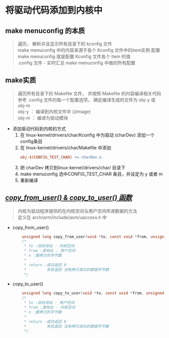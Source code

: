 # 将驱动代码添加到内核中

## make menuconfig 的本质

> 遍历， 解析并且显示所有目录下的 kconfig 文件  
> make menuconfig 中的内容来源于各个 Kconfig 文件中的item实例
> 配置 make menuconfig 就是配置 Kconfig 文件各个 item 的值  
> .config 文件 - 实时汇总 make menuconfig 中做的所有配置

## make实质

> 遍历所有目录下的 Makefile 文件， 并按照 Makefile 的内容编译相关代码  
> 参考 .config 文件的每一个配置选项， 确定编译生成的文件为 obj-y 或 obj-m  
> obj-y ： 编译到内核文件中 (zImage)  
> obj-m ： 编译为驱动模块

- 添加驱动代码到内核的方式
    1. 在 linux-kernel/drivers/char/Kconfig 中为驱动 (charDev) 添加一个 config条目
    2. 在 linux-kernel/drivers/char/Makefile 中添加
        ```Makefile
        obj-$(CONFIG_TEST_CHAR) += charDev.o
        ```
    3. 把 charDev 拷贝到linux-kernel/drivers/char/ 目录下
    4. make menuconfig 选中CONFIG_TEST_CHAR 条目，并设定为 y 或者 m
    5. 重新编译

## ***<u>copy_from_user() & copy_to_user() 函数</u>***

> 内核为驱动程序提供的在内核空间与用户空间传递数据的方法  
> 定义在 arch/arm/include/asm/uaccess.h 中

- copy_from_user()
    ```C
        unsigned long copy_from_user(void *to, const void *from, unsigned long n);
        /*
         * to :目标地址 - 内核空间
         * from :源地址 - 用户空间
         * n :要拷贝的字节数
         * 
         * return :成功返回 0
         *         失败返回 没有拷贝成功的数据字节数
         */
    ```

- copy_to_user()
    ```C
        unsigned long copy_to_user(void *to, const void *from, unsigned long n);
        /*
         * to :目标地址 - 用户空间
         * from :源地址 - 内核空间
         * n :要拷贝的字节数
         * 
         * return :成功返回 0
         *         失败返回 没有拷贝成功的数据字节数
         */
    ```